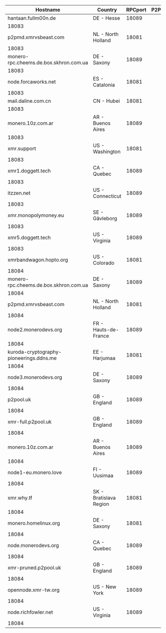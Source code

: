 Hostname | Country | RPCport | P2Pport
--- | --- | --- | ---
hantaan.fullm00n.de | DE - Hesse | 18089
 | 18083
p2pmd.xmrvsbeast.com | NL - North Holland | 18081
 | 18083
monero-rpc.cheems.de.box.skhron.com.ua | DE - Saxony | 18089
 | 18083
node.forcaworks.net | ES - Catalonia | 18081
 | 18083
mail.daline.com.cn | CN - Hubei | 18081
 | 18083
monero.10z.com.ar | AR - Buenos Aires | 18089
 | 18083
xmr.support | US - Washington | 18081
 | 18083
xmr1.doggett.tech | CA - Quebec | 18089
 | 18083
itzzen.net | US - Connecticut | 18089
 | 18083
xmr.monopolymoney.eu | SE - Gävleborg | 18089
 | 18083
xmr5.doggett.tech | US - Virginia | 18089
 | 18083
xmrbandwagon.hopto.org | US - Colorado | 18081
 | 18084
monero-rpc.cheems.de.box.skhron.com.ua | DE - Saxony | 18089
 | 18084
p2pmd.xmrvsbeast.com | NL - North Holland | 18081
 | 18084
node2.monerodevs.org | FR - Hauts-de-France | 18089
 | 18084
kuroda-cryptography-pioneerings.ddns.me | EE - Harjumaa | 18081
 | 18084
node3.monerodevs.org | DE - Saxony | 18089
 | 18084
p2pool.uk | GB - England | 18089
 | 18084
xmr-full.p2pool.uk | GB - England | 18089
 | 18084
monero.10z.com.ar | AR - Buenos Aires | 18089
 | 18084
node1-eu.monero.love | FI - Uusimaa | 18089
 | 18084
xmr.why.tf | SK - Bratislava Region | 18081
 | 18084
monero.homelinux.org | DE - Saxony | 18081
 | 18084
node.monerodevs.org | CA - Quebec | 18089
 | 18084
xmr-pruned.p2pool.uk | GB - England | 18089
 | 18084
opennode.xmr-tw.org | US - New York | 18089
 | 18084
node.richfowler.net | US - Virginia | 18089
 | 18084
